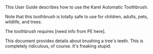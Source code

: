 This User Guide describes how to use the Karel Automatic Toothbrush.

Note that this toothbrush is totally safe to use for children, adults, pets, wildlife, and trees.

The toothbrush requires [need info from PE here].

This document provides details about brushing a tree's teeth. This is completely ridiculous, of course. It's freaking stupid.